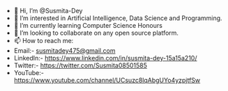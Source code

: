 - 👋 Hi, I’m @Susmita-Dey
- 👀 I’m interested in Artificial Intelligence, Data Science and Programming.
- 🌱 I’m currently learning Computer Science Honours
- 💞️ I’m looking to collaborate on any open source platform.
- 📫 How to reach me:
- Email:- susmitadey475@gmail.com
- LinkedIn:- https://www.linkedin.com/in/susmita-dey-15a15a210/
- Twitter:- https://twitter.com/Susmita08501585
- YouTube:- https://www.youtube.com/channel/UCsuzc8lqAbgUYo4yzpjtfSw

<!---
Susmita-Dey/Susmita-Dey is a ✨ special ✨ repository because its `README.md` (this file) appears on your GitHub profile.
You can click the Preview link to take a look at your changes.
--->
